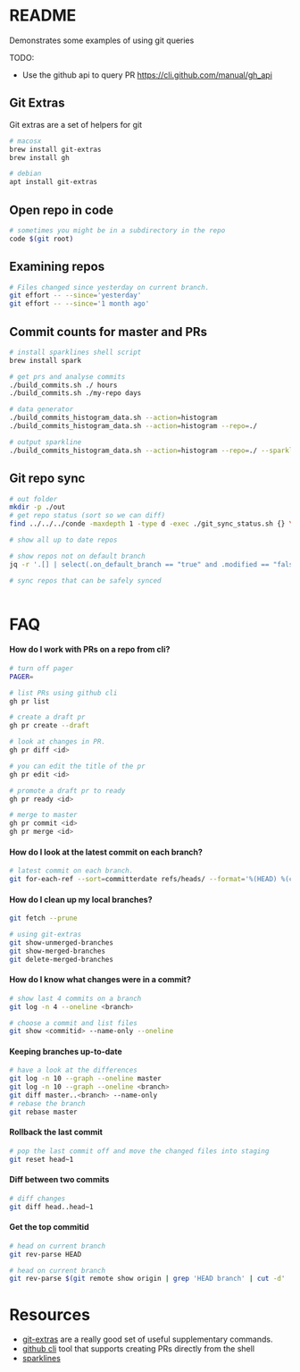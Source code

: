 # README
Demonstrates some examples of using git queries

TODO:
* Use the github api to query PR https://cli.github.com/manual/gh_api

## Git Extras
Git extras are a set of helpers for git
```sh
# macosx
brew install git-extras
brew install gh

# debian
apt install git-extras
```

## Open repo in code
```sh
# sometimes you might be in a subdirectory in the repo
code $(git root)
```

## Examining repos
```sh
# Files changed since yesterday on current branch.
git effort -- --since='yesterday'
git effort -- --since='1 month ago'
```

## Commit counts for master and PRs
```sh
# install sparklines shell script
brew install spark

# get prs and analyse commits 
./build_commits.sh ./ hours 
./build_commits.sh ./my-repo days

# data generator
./build_commits_histogram_data.sh --action=histogram 
./build_commits_histogram_data.sh --action=histogram --repo=./  

# output sparkline
./build_commits_histogram_data.sh --action=histogram --repo=./ --sparkline | spark
```

## Git repo sync

```sh
# out folder
mkdir -p ./out
# get repo status (sort so we can diff)
find ../../../conde -maxdepth 1 -type d -exec ./git_sync_status.sh {} \; | jq -s '. | sort_by(.reponame)' > ./out/my_repos.json

# show all up to date repos

# show repos not on default branch
jq -r '.[] | select(.on_default_branch == "true" and .modified == "false")' ./out/my_repos.json

# sync repos that can be safely synced



```

# FAQ
#### How do I work with PRs on a repo from cli?
```sh
# turn off pager 
PAGER= 

# list PRs using github cli
gh pr list

# create a draft pr
gh pr create --draft

# look at changes in PR. 
gh pr diff <id>

# you can edit the title of the pr
gh pr edit <id>

# promote a draft pr to ready
gh pr ready <id>

# merge to master
gh pr commit <id>
gh pr merge <id>
```

#### How do I look at the latest commit on each branch?
```sh
# latest commit on each branch.  
git for-each-ref --sort=committerdate refs/heads/ --format='%(HEAD) %(color:yellow)%(refname:short)%(color:reset) - %(color:red)%(objectname:short)%(color:reset) - %(contents:subject) - %(authorname) (%(color:green)%(committerdate:relative)%(color:reset))'
```

#### How do I clean up my local branches?
```sh
git fetch --prune

# using git-extras 
git show-unmerged-branches   
git show-merged-branches     
git delete-merged-branches          
```

#### How do I know what changes were in a commit?
```sh
# show last 4 commits on a branch
git log -n 4 --oneline <branch>

# choose a commit and list files
git show <commitid> --name-only --oneline            
```

#### Keeping branches up-to-date
```sh
# have a look at the differences
git log -n 10 --graph --oneline master
git log -n 10 --graph --oneline <branch>
git diff master..<branch> --name-only
# rebase the branch
git rebase master
```

#### Rollback the last commit
```sh
# pop the last commit off and move the changed files into staging
git reset head~1         
```

#### Diff between two commits
```sh
# diff changes 
git diff head..head~1         
```

#### Get the top commitid
```sh
# head on current branch
git rev-parse HEAD     

# head on current branch
git rev-parse $(git remote show origin | grep 'HEAD branch' | cut -d' ' -f5)
```

# Resources

* [git-extras](https://github.com/tj/git-extras/blob/master/Commands.md) are a really good set of useful supplementary commands.    
* [github cli](https://github.com/cli/cli) tool that supports creating PRs directly from the shell  
* [sparklines](https://github.com/holman/spark)  

